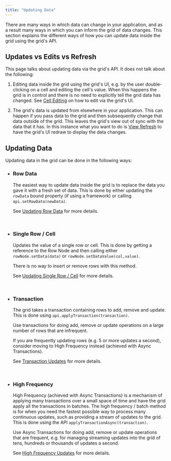 ```yaml
---
title: "Updating Data"
---
```


There are many ways in which data can change in your application, and as a result many ways in which you can inform the grid of data changes. This section explains the different ways of how you can update data inside the grid using the grid's API.

## Updates vs Edits vs Refresh

This page talks about updating data via the grid's API. It does not talk about the following:

1. Editing data inside the grid using the grid's UI, e.g. by the user double-clicking on a cell and editing the
   cell's value. When this happens the grid is in control and there is no need to explicitly tell the grid data
   has changed. See [Cell Editing](/cell-editing/) on how to edit via the grid's UI.

1. The grid's data is updated from elsewhere in your application. This can happen if you pass data to the grid
   and then subsequently change that data outside of the grid. This leaves the grid's view out of sync with the
   data that it has. In this instance what you want to do is [View Refresh](/view-refresh/) to have the grid's
   UI redraw to display the data changes.

## Updating Data

Updating data in the grid can be done in the following ways:

- ### Row Data

  The easiest way to update data inside the grid is to replace the data you gave it with a fresh set of data. This is done by either updating the `rowData` bound property (if using a framework) or calling `api.setRowData(newData)`.

  See [Updating Row Data](/data-update-row-data/) for more details.

    <br/>

- ### Single Row / Cell

  Updates the value of a single row or cell. This is done by getting a reference to the Row Node and then calling either `rowNode.setData(data)` or `rowNode.setDataValue(col,value)`.

  There is no way to insert or remove rows with this method.

  See [Updating Single Row / Cell](/data-update-single-row-cell/) for more details.

    <br/>


- ### Transaction

  The grid takes a transaction containing rows to add, remove and update. This is done using `api.applyTransaction(transaction)`.

  Use transactions for doing add, remove or update operations on a large number of rows that are infrequent.

  If you are frequently updating rows (e.g. 5 or more updates a second), consider moving to High Frequency instead (achieved with Async Transactions).

  See [Transaction Updates](/data-update-transactions/) for more details.

    <br/>

- ### High Frequency

  High Frequency (achieved with Async Transactions) is a mechanism of applying many transactions over a small space of time and have the grid apply all the transactions in batches. The high frequency / batch method is for when you need the fastest possible way to process many continuous updates, such as providing a stream of updates to the grid. This is done using the API `applyTransactionAsync(transaction)`.

  Use Async Transactions for doing add, remove or update operations that are frequent, e.g. for managing streaming updates into the grid of tens, hundreds or thousands of updates a second.

  See [High Frequency Updates](/data-update-high-frequency/) for more details.
